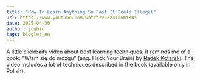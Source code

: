 ```yaml
---
title: "How To Learn Anything So Fast It Feels Illegal"
url: https://www.youtube.com/watch?v=Z24Td5mtKOs
date: 2025-04-30
author: jcubic
tags: bloglet_en
---
```


A little clickbaity video about best learning techniques. It reminds me of a book: "Włam się do mózgu" (ang. Hack Your Brain) by [Radek Kotarski](https://pl.wikipedia.org/wiki/Rados%C5%82aw_Kotarski). The video includes a lot of techniques described in the book (available only in Polish).

